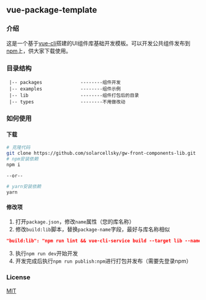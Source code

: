 ## vue-package-template

### 介绍
这是一个基于[vue-cli](https://cli.vuejs.org/zh/guide/)搭建的UI组件库基础开发模板。可以开发公共组件发布到[npm](https://www.npmjs.com/)上，供大家下载使用。

### 目录结构
```
 |-- packages              --------组件开发
 |-- examples              --------组件示例
 |-- lib                   --------组件打包后的目录
 |-- types                 --------不用做改动
```

### 如何使用

#### 下载

```bash
# 克隆代码
git clone https://github.com/solarcellsky/gw-front-components-lib.git
# npm安装依赖
npm i

--or--

# yarn安装依赖
yarn
```
#### 修改项
1. 打开`package.json`，修改`name`属性（您的库名称）
2. 修改`build:lib`脚本，替换`package-name`字段，最好与库名称相似
```json
"build:lib": "npm run lint && vue-cli-service build --target lib --name packge-name dest lib packages/index.js"
```
3. 执行`npm run dev`开始开发
4. 开发完成后执行`npm run publish:npm`进行打包并发布（需要先登录npm）


### License

[MIT](http://opensource.org/licenses/MIT)
